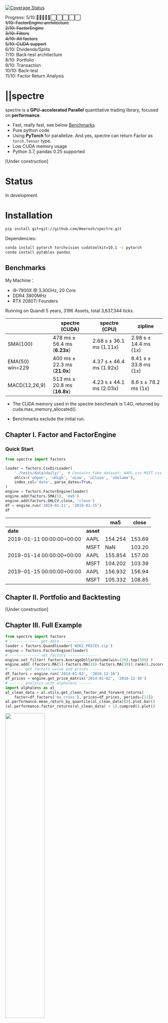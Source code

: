 [![Coverage Status](https://coveralls.io/repos/github/Heerozh/spectre/badge.svg?branch=master)](https://coveralls.io/github/Heerozh/spectre?branch=master)

Progress: 5/10  🔳🔳🔳🔳🔳⬜⬜⬜⬜⬜\
~~1/10: FactorEngine architecture~~\
~~2/10: FactorEngine~~\
~~3/10: Filters~~\
~~4/10: All factors~~\
~~5/10: CUDA support~~\
6/10: Dividends/Splits\
7/10: Back-test architecture\
8/10: Portfolio\
9/10: Transaction\
10/10: Back-test\
11/10: Factor Return Analysis

# ||spectre

spectre is a **GPU-accelerated Parallel** quantitative trading library, focused on **performance**.

  * Fast, really fast, see below [Benchmarks](#benchmarks)
  * Pure python code
  * Using **PyTorch** for parallelize. And yes, spectre can return Factor as `torch.Tensor` type.
  * Low CUDA memory usage
  * Python 3.7, pandas 0.25 supported

[Under construction]

# Status

In development.

# Installation

```bash
pip install git+git://github.com/Heerozh/spectre.git

```

Dependencies: 

```bash
conda install pytorch torchvision cudatoolkit=10.1 -c pytorch
conda install pytables pandas
```

## Benchmarks

My Machine：
- i9-7900X @ 3.30GHz, 20 Core
- DDR4 3800MHz
- RTX 2080Ti Founders

Running on Quandl 5 years, 3196 Assets, total 3,637,344 ticks.

|                |       spectre (CUDA)         |       spectre (CPU)        |       zipline         |
|----------------|------------------------------|----------------------------|-----------------------|
|SMA(100)        | 478 ms ± 56.4 ms (**6.23x**) | 2.68 s ± 36.1 ms (1.11x)   | 2.98 s ± 14.4 ms (1x) |
|EMA(50) win=229 | 400 ms ± 22.3 ms (**21.0x**) | 4.37 s ± 46.4 ms (1.92x)   | 8.41 s ± 33.8 ms (1x) |
|MACD(12,26,9)   | 513 ms ± 20.8 ms (**16.8x**) | 4.23 s ± 44.1 ms (2.03x)   | 8.6 s ± 78.2 ms (1x) |

* The CUDA memory used in the spectre benchmark is 1.4G, returned by cuda.max_memory_allocated().


<!--
todo
|Below [Full Example](#chapter-iii-full-example)| 2.06 s ± 7.68 ms (**2.65x**) | 3.05 s ± 24.8 ms (**1.73x**) | 5.28 s ± 14.0 ms (1x) |
!-->

* Benchmarks exclude the initial run.

## Chapter I. Factor and FactorEngine

### Quick Start
```python
from spectre import factors

loader = factors.CsvDirLoader(
    './tests/data/daily/',  # Contains fake dataset: AAPL.csv MSFT.csv
    ohlcv=('uOpen', 'uHigh', 'uLow', 'uClose', 'uVolume'),
    index_col='date', parse_dates=True,
)
engine = factors.FactorEngine(loader)
engine.add(factors.SMA(5), 'ma5')
engine.add(factors.OHLCV.close, 'close')
df = engine.run('2019-01-11', '2019-01-15')
df
```


|                         |         |        ma5|	 close|
|-------------------------|---------|-----------|---------|
|**date**                 |**asset**|           |	      |
|2019-01-11 00:00:00+00:00|     AAPL|    154.254|	153.69|
|                         |     MSFT|        NaN|	103.20|
|2019-01-14 00:00:00+00:00|     AAPL|    155.854|	157.00|
|                         |     MSFT|    104.202|	103.39|
|2019-01-15 00:00:00+00:00|     AAPL|    156.932|	156.94|
|                         |     MSFT|    105.332|	108.85|

## Chapter II. Portfolio and Backtesting

[Under construction]


## Chapter III. Full Example

```python
from spectre import factors
# ------------- get data -------------
loader = factors.QuandlLoader('WIKI_PRICES.zip')
engine = factors.FactorEngine(loader)
# ------------- set factors -------------
engine.set_filter( factors.AverageDollarVolume(win=120).top(500) )
engine.add( (factors.MA(5)-factors.MA(10)-factors.MA(30)).rank().zscore(), 'ma_cross' )
# ------ get factors value and prices ------
df_factors = engine.run('2014-01-02', '2016-12-10')
df_prices = engine.get_price_matrix('2014-01-02', '2016-12-30')
# ------ analysis with alphalens ------
import alphalens as al
al_clean_data = al.utils.get_clean_factor_and_forward_returns(
    factor=df_factors['ma_cross'], prices=df_prices, periods=[11])
al.performance.mean_return_by_quantile(al_clean_data)[0].plot.bar()
(al.performance.factor_returns(al_clean_data) + 1).cumprod().plot()
```

<img src="https://github.com/Heerozh/spectre/raw/media/quantile_return.png" width="50%" height="50%">
<img src="https://github.com/Heerozh/spectre/raw/media/cumprod_return.png" width="50%" height="50%">

[Under construction]

## Chapter IV. API

### Note

* All factors value are returned as same datetime, no shift, unlike zipline. 
* The data is re-adjusted every day, so the factor you got, like the MA, will be different 
    from the stock chart software which only adjusted according to last day. 


### Factor lists

```python
# All technical factors passed comparison test with TA-Lib
Returns(inputs=[OHLCV.close])
LogReturns(inputs=[OHLCV.close])
SimpleMovingAverage = MA = SMA(win=5, inputs=[OHLCV.close])
VWAP(inputs=[OHLCV.close, OHLCV.volume])
ExponentialWeightedMovingAverage = EMA(win=5, inputs=[OHLCV.close])
AverageDollarVolume(win=5, inputs=[OHLCV.close, OHLCV.volume])
AnnualizedVolatility(win=20, inputs=[Returns(win=2), 252])
NormalizedBollingerBands = BBANDS(win=20, inputs=[OHLCV.close, 2])
MovingAverageConvergenceDivergenceSignal = MACD(12, 26, 9, inputs=[OHLCV.close])
TrueRange = TRANGE(inputs=[OHLCV.high, OHLCV.low, OHLCV.close])
RSI(win=14, inputs=[OHLCV.close])
FastStochasticOscillator = STOCHF(win=14, inputs=[OHLCV.high, OHLCV.low, OHLCV.close])

StandardDeviation = STDDEV(win=5, inputs=[OHLCV.close])
RollingHigh = MAX(win=5, inputs=[OHLCV.close])
RollingLow = MIN(win=5, inputs=[OHLCV.close])
```

### Factors Common Methods

```python
# Standardization
new_factor = factor.rank()
new_factor = factor.demean(groupby=dict)
new_factor = factor.zscore()

# Quick computation
new_factor = factor1 + factor1

# To filter (Comparison operator):
new_filter = factor1 < factor2
# Rank filter
new_filter = factor.top(n)
new_filter = factor.bottom(n)
```


------------
> *A spectre is haunting Market — the spectre of capitalism.*
